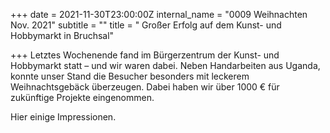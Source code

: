 +++
date = 2021-11-30T23:00:00Z
internal_name = "0009 Weihnachten Nov. 2021"
subtitle = ""
title = " Großer Erfolg auf dem Kunst- und Hobbymarkt in Bruchsal"

+++
Letztes Wochenende fand im Bürgerzentrum der Kunst- und Hobbymarkt statt – und wir waren dabei. Neben Handarbeiten aus Uganda, konnte unser Stand die Besucher besonders mit leckerem Weihnachtsgebäck überzeugen. Dabei haben wir über 1000 € für zukünftige Projekte eingenommen.

Hier einige Impressionen.
